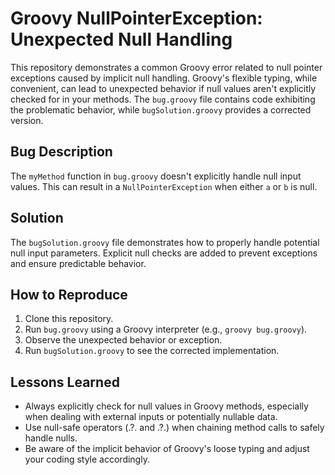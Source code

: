 # Groovy NullPointerException: Unexpected Null Handling

This repository demonstrates a common Groovy error related to null pointer exceptions caused by implicit null handling.  Groovy's flexible typing, while convenient, can lead to unexpected behavior if null values aren't explicitly checked for in your methods. The `bug.groovy` file contains code exhibiting the problematic behavior, while `bugSolution.groovy` provides a corrected version.

## Bug Description

The `myMethod` function in `bug.groovy` doesn't explicitly handle null input values. This can result in a `NullPointerException` when either `a` or `b` is null.

## Solution

The `bugSolution.groovy` file demonstrates how to properly handle potential null input parameters.  Explicit null checks are added to prevent exceptions and ensure predictable behavior. 

## How to Reproduce

1. Clone this repository.
2. Run `bug.groovy` using a Groovy interpreter (e.g., `groovy bug.groovy`).
3. Observe the unexpected behavior or exception.
4. Run `bugSolution.groovy` to see the corrected implementation.

## Lessons Learned

- Always explicitly check for null values in Groovy methods, especially when dealing with external inputs or potentially nullable data.
- Use null-safe operators (.?. and .?.) when chaining method calls to safely handle nulls.
- Be aware of the implicit behavior of Groovy's loose typing and adjust your coding style accordingly.